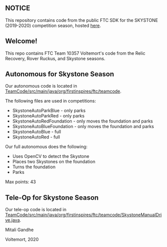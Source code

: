 ## NOTICE

This repository contains code from the public FTC SDK for the SKYSTONE (2019-2020) competition season, hosted [here](https://github.com/ftctechnh/ftc_app).  

## Welcome!

This repo contains FTC Team 10357 Voltemort's code from the Relic Recovery, Rover Ruckus, and Skystone seasons.

## Autonomous for Skystone Season

Our autonomous code is located in [TeamCode/src/main/java/org/firstinspires/ftc/teamcode](TeamCode/src/main/java/org/firstinspires/ftc/teamcode).

The following files are used in competitions:
- SkystoneAutoParkBlue - only parks
- SkystoneAutoParkRed - only parks 
- SkystoneAutoRedFoundation - only moves the foundation and parks
- SkystoneAutoBlueFoundation - only moves the foundation and parks
- SkystoneAutoBlue - full
- SkystoneAutoRed - full


Our full autonomous does the following:
 - Uses OpenCV to detect the Skystone
 - Places two Skystones on the foundation
 - Turns the foundation
 - Parks
 
 
Max points: 43

## Tele-Op for Skystone Season

Our tele-op code is located in [TeamCode/src/main/java/org/firstinspires/ftc/teamcode/SkystoneManualDrive.java](TeamCode/src/main/java/org/firstinspires/ftc/teamcode/SkystoneManualDrive.java).


Mitali Gandhe

Voltemort, 2020
